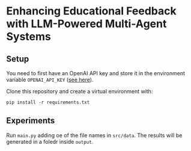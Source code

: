 # Enhancing Educational Feedback with LLM-Powered Multi-Agent Systems

## Setup
You need to first have an OpenAI API key and store it in the environment variable ```OPENAI_API_KEY``` ([see here](https://help.openai.com/en/articles/5112595-best-practices-for-api-key-safety)).

Clone this repository and create a virtual environment with:
```
pip install -r requirements.txt
```

## Experiments
Run ```main.py``` adding oe of the file names in ```src/data```. The results will be generated in a foledr inside ```output```.